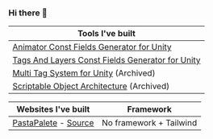 ### Hi there 👋

| Tools I've built  | 
| ----------------- | 
| [Animator Const Fields Generator for Unity](https://github.com/mfragger/AnimatorConstantFieldsGenerator) |
| [Tags And Layers Const Fields Generator for Unity](https://github.com/mfragger/TagsAndLayersGenerator)  | 
| [Multi Tag System for Unity](https://github.com/mfragger/MultiTagSystem) (Archived) | 
| [Scriptable Object Architecture](https://github.com/mfragger/ScriptableObjectArchitecture) (Archived) | 

| Websites I've built | Framework |
| ----------------- | ----------------- |
| [PastaPalete](https://mfragger.github.io/PastaPalete/) - [Source](https://github.com/mfragger/PastaPalete) | No framework + Tailwind |

